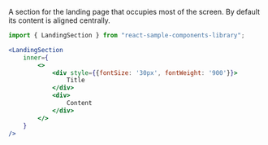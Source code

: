 A section for the landing page that occupies most of the screen. By default its content is aligned centrally.

```jsx
import { LandingSection } from "react-sample-components-library";

<LandingSection 
    inner={
        <>
            <div style={{fontSize: '30px', fontWeight: '900'}}>
                Title
            </div>
            <div>
                Content
            </div>
        </> 
    }
/>
```